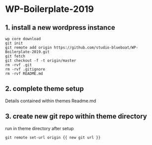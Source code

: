 # WP-Boilerplate-2019

## 1. install a new wordpress instance

```
wp core download
git init
git remote add origin https://github.com/studio-blueboat/WP-Boilerplate-2019.git
git fetch
git checkout -f -t origin/master
rm -rvf .git
rm -rvf .gitignore
rm -rvf README.md
```

## 2. complete theme setup
Details contained within themes Readme.md

## 3. create new git repo within theme directory
run in theme directory after setup

```
git remote set-url origin {{ new git url }}
```
